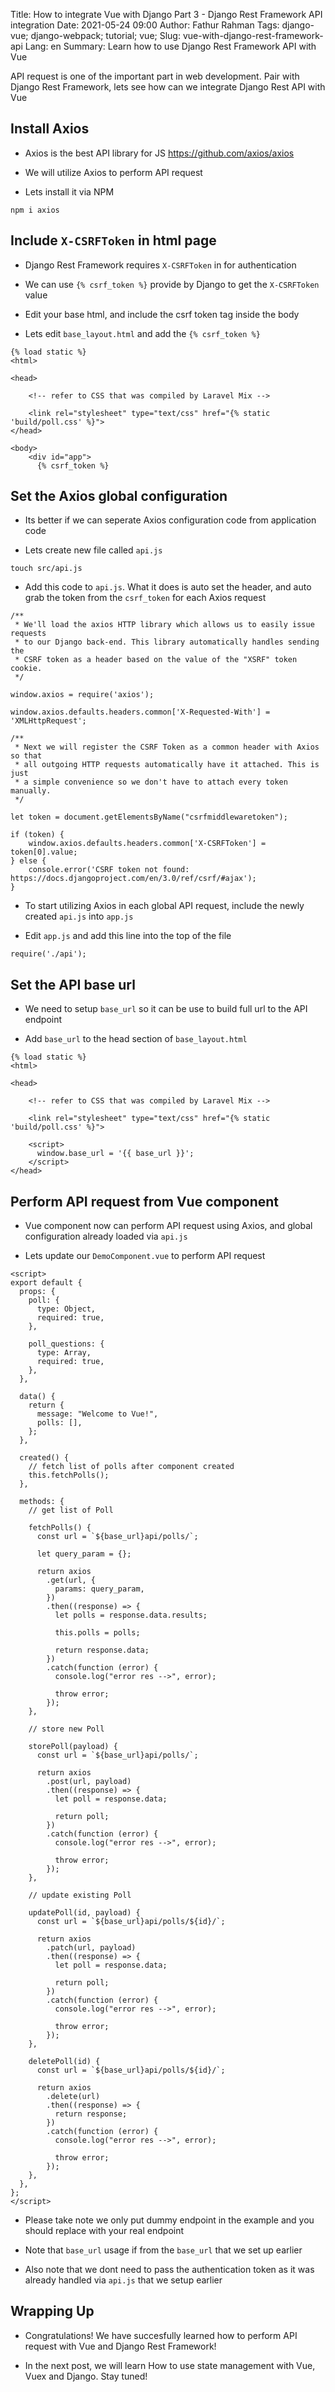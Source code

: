 Title: How to integrate Vue with Django Part 3 - Django Rest Framework API integration
Date: 2021-05-24 09:00
Author: Fathur Rahman
Tags: django-vue; django-webpack; tutorial; vue;
Slug: vue-with-django-rest-framework-api
Lang: en
Summary: Learn how to use Django Rest Framework API with Vue

API request is one of the important part in web development. Pair with Django Rest Framework, lets see how can we integrate Django Rest API with Vue

## Install Axios

- Axios is the best API library for JS https://github.com/axios/axios

- We will utilize Axios to perform API request

- Lets install it via NPM

```
npm i axios
```

## Include `X-CSRFToken` in html page

- Django Rest Framework requires `X-CSRFToken` in for authentication

- We can use `{% csrf_token %}` provide by Django to get the `X-CSRFToken` value 

- Edit your base html, and include the csrf token tag inside the body

- Lets edit `base_layout.html` and add the `{% csrf_token %}`

```
{% load static %}
<html>

<head>

    <!-- refer to CSS that was compiled by Laravel Mix -->

    <link rel="stylesheet" type="text/css" href="{% static 'build/poll.css' %}">
</head>

<body>
    <div id="app">
      {% csrf_token %}
```

## Set the Axios global configuration

- Its better if we can seperate Axios configuration code from application code

- Lets create new file called `api.js`

```
touch src/api.js
```

- Add this code to `api.js`. What it does is auto set the header, and auto grab the token from the `csrf_token` for each Axios request

```
/**
 * We'll load the axios HTTP library which allows us to easily issue requests
 * to our Django back-end. This library automatically handles sending the
 * CSRF token as a header based on the value of the "XSRF" token cookie.
 */

window.axios = require('axios');

window.axios.defaults.headers.common['X-Requested-With'] = 'XMLHttpRequest';

/**
 * Next we will register the CSRF Token as a common header with Axios so that
 * all outgoing HTTP requests automatically have it attached. This is just
 * a simple convenience so we don't have to attach every token manually.
 */

let token = document.getElementsByName("csrfmiddlewaretoken");

if (token) {
    window.axios.defaults.headers.common['X-CSRFToken'] = token[0].value;
} else {
    console.error('CSRF token not found: https://docs.djangoproject.com/en/3.0/ref/csrf/#ajax');
}
```

- To start utilizing Axios in each global API request, include the newly created `api.js` into `app.js`

- Edit `app.js` and add this line into the top of the file

```
require('./api');
```

## Set the API base url

- We need to setup `base_url` so it can be use to build full url to the API endpoint

- Add `base_url` to the head section of `base_layout.html`

```
{% load static %}
<html>

<head>

    <!-- refer to CSS that was compiled by Laravel Mix -->

    <link rel="stylesheet" type="text/css" href="{% static 'build/poll.css' %}">

    <script>
      window.base_url = '{{ base_url }}';
    </script>
</head>
```

## Perform API request from Vue component

- Vue component now can perform API request using Axios, and global configuration already loaded via `api.js`

- Lets update our `DemoComponent.vue` to perform API request

```
<script>
export default {
  props: {
    poll: {
      type: Object,
      required: true,
    },

    poll_questions: {
      type: Array,
      required: true,
    },
  },

  data() {
    return {
      message: "Welcome to Vue!",
      polls: [],
    };
  },

  created() {
    // fetch list of polls after component created
    this.fetchPolls();
  },

  methods: {
    // get list of Poll

    fetchPolls() {
      const url = `${base_url}api/polls/`;

      let query_param = {};

      return axios
        .get(url, {
          params: query_param,
        })
        .then((response) => {
          let polls = response.data.results;

          this.polls = polls;

          return response.data;
        })
        .catch(function (error) {
          console.log("error res -->", error);

          throw error;
        });
    },

    // store new Poll

    storePoll(payload) {
      const url = `${base_url}api/polls/`;

      return axios
        .post(url, payload)
        .then((response) => {
          let poll = response.data;

          return poll;
        })
        .catch(function (error) {
          console.log("error res -->", error);

          throw error;
        });
    },

    // update existing Poll

    updatePoll(id, payload) {
      const url = `${base_url}api/polls/${id}/`;

      return axios
        .patch(url, payload)
        .then((response) => {
          let poll = response.data;

          return poll;
        })
        .catch(function (error) {
          console.log("error res -->", error);

          throw error;
        });
    },

    deletePoll(id) {
      const url = `${base_url}api/polls/${id}/`;

      return axios
        .delete(url)
        .then((response) => {
          return response;
        })
        .catch(function (error) {
          console.log("error res -->", error);

          throw error;
        });
    },
  },
};
</script>
```

- Please take note we only put dummy endpoint in the example and you should replace with your real endpoint

- Note that `base_url` usage if from the `base_url` that we set up earlier

- Also note that we dont need to pass the authentication token as it was already handled via `api.js` that we setup earlier

## Wrapping Up

- Congratulations! We have succesfully learned how to perform API request with Vue and Django Rest Framework!

- In the next post, we will learn How to use state management with Vue, Vuex and Django. Stay tuned!
